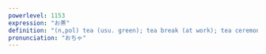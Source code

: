 ```yaml
---
powerlevel: 1153
expression: "お茶"
definition: "(n,pol) tea (usu. green); tea break (at work); tea ceremony; (P)"
pronunciation: "おちゃ"
---
```


